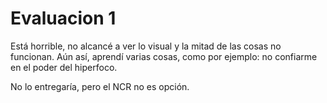 # Evaluacion 1

Está horrible, no alcancé a ver lo visual y la mitad de las cosas no funcionan. 
Aún así, aprendí varias cosas, como por ejemplo: no confiarme en el poder del hiperfoco. 

No lo entregaría, pero el NCR no es opción. 






